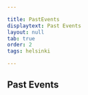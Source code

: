 ```yaml
---

title: PastEvents
displaytext: Past Events
layout: null
tab: true
order: 2
tags: helsinki

---
```


## Past Events

